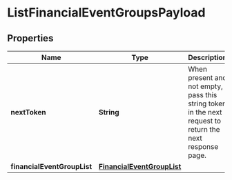 
# ListFinancialEventGroupsPayload

## Properties
Name | Type | Description | Notes
------------ | ------------- | ------------- | -------------
**nextToken** | **String** | When present and not empty, pass this string token in the next request to return the next response page. |  [optional]
**financialEventGroupList** | [**FinancialEventGroupList**](FinancialEventGroupList.md) |  |  [optional]



